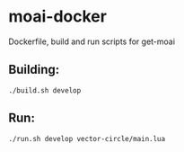 # moai-docker
  Dockerfile, build and run scripts for get-moai
## Building:
  `./build.sh develop`
## Run:
   `./run.sh develop vector-circle/main.lua`
